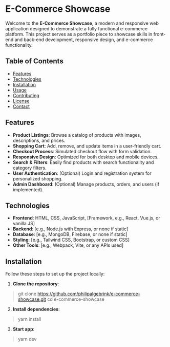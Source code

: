 # E-Commerce Showcase

Welcome to the **E-Commerce Showcase**, a modern and responsive web application designed to demonstrate a fully functional e-commerce platform. This project serves as a portfolio piece to showcase skills in front-end and back-end development, responsive design, and e-commerce functionality.

## Table of Contents
- [Features](#features)
- [Technologies](#technologies)
- [Installation](#installation)
- [Usage](#usage)
- [Contributing](#contributing)
- [License](#license)
- [Contact](#contact)

## Features
- **Product Listings**: Browse a catalog of products with images, descriptions, and prices.
- **Shopping Cart**: Add, remove, and update items in a user-friendly cart.
- **Checkout Process**: Simulated checkout flow with form validation.
- **Responsive Design**: Optimized for both desktop and mobile devices.
- **Search & Filters**: Easily find products with search functionality and category filters.
- **User Authentication**: (Optional) Login and registration system for personalized shopping.
- **Admin Dashboard**: (Optional) Manage products, orders, and users (if implemented).

## Technologies
- **Frontend**: HTML, CSS, JavaScript, [Framework, e.g., React, Vue.js, or vanilla JS]
- **Backend**: [e.g., Node.js with Express, or none if static]
- **Database**: [e.g., MongoDB, Firebase, or none if static]
- **Styling**: [e.g., Tailwind CSS, Bootstrap, or custom CSS]
- **Other Tools**: [e.g., Webpack, Vite, or any APIs used]

## Installation
Follow these steps to set up the project locally:

1. **Clone the repository**:
> git clone https://github.com/philipalgebrink/e-commerce-showcase.git
> cd e-commerce-showcase
2. **Install dependencies**:
> yarn install
3. **Start app**:
> yarn dev
